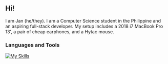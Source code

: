 ## Hi!

I am Jan (he/they). I am a Computer Science student in the Philippine and an aspiring full-stack developer.
My setup includes a 2018 i7 MacBook Pro 13', a pair of cheap earphones, and a Hytac mouse.

### Languages and Tools
[![My Skills](https://skillicons.dev/icons?i=cpp,java,html,css,js,php,laravel,nodejs,tailwind,vscode,obsidian)](https://skillicons.dev)
